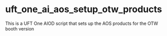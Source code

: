 # uft_one_ai_aos_setup_otw_products
This is a UFT One AIOD script that sets up the AOS products for the OTW booth version
